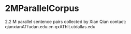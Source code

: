 2MParallelCorpus
================

2.2 M parallel sentence pairs collected by Xian Qian
contact: qianxianATfudan.edu.cn
         qxAThlt.utdallas.edu

